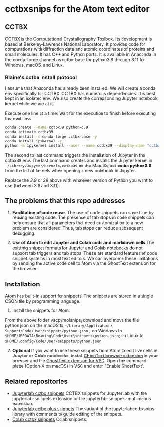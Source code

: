 # cctbxsnips for the Atom text editor

## CCTBX

[CCTBX](https://github.com/cctbx/cctbx_project) is the Computational Crystallography Toolbox. 
Its development is based at Berkeley-Lawrence National Laboratory.
It provides code for computations with diffraction data and atomic coordinates of proteins and small molecules.
It has C++ and Python ports.
It is available in Anaconda in the conda-forge channel as cctbx-base for python3.8 through 3.11 for Windows, macOS, and Linux.

### Blaine's cctbx install protocol

I assume that Anaconda has already been installed. We will create a conda env specifically for CCTBX. CCTBX has numerous dependencies. It is best kept in an isolated env. We also create the correpsonding Jupyter notebook kernel while we are at it. 

Execute one line at a time: Wait for the execution to finish before executing the next line.

```bash
conda create --name cctbx39 python=3.9
conda activate cctbx39
conda install -c conda-forge cctbx-base -y
conda install ipykernel -y
python -m ipykernel install --user --name cctbx39 --display-name "cctbx python3.9"
```

The second to last command triggers the installation of Jupyter in the cctbx39 env.
The last command creates and installs the Jupyter kernel in `~/Library/Jupyter/kernels/cctbx39` on the Mac.
Select **cctbx python3.9** from the list of kernels when opening a new notebook in Jupyter.

Replace the *3.9* or *39* above with whatever version of Python you want to use (between 3.8 and 3.11).


## The problems that this repo addresses

1. **Facilitation of code reuse**. The use of code snippets can save time by reusing existing code. The presence of tab stops in code snippets can help ensure that all parameters that need customization to a new problem are considered. Thus, tab stops can reduce subsequent debugging.

2. **Use of Atom to edit Jupyter and Colab code and markdown cells** The existnig snippet formats for Jupyter and Colab notebooks do not support tab triggers and tab stops: These are standard features of code snippet systems in most text editors. We can overcome these limitations by sending the active code cell to Atom via the GhostText extension for the browser.


## Installation

Atom has built-in support for snippets. The snippets are stored in a single CSON file by programming language.

1. Install the snippets for Atom.

From the above folder vscpymolsnips, download and move the file python.json on the macOS to `~/Library/Application\ Support/Code/User/snippets/python.json` ; on Windows to `$HOME/APPDATA\Roaming\Code\User\snippets\python.json`; on Linux to `$HOME/.config/Code/User/snippets/python.json`.

2. **Optional** If you want to use these snippets from Atom to edit live cells in Jupyter or Colab notebooks, install [GhostText browser extension](https://ghosttext.fregante.com/) in your browser and the [GhostText extension for VSC](https://marketplace.visualstudio.com/items?itemName=tokoph.ghosttext). Open the command platte (Option-X on macOS) in VSC and enter "Enable GhostText".

## Related repositories

- [Jupyterlab cctbx snippets](https://github.com/MooersLab/jupyterlabcctbxsnips) CCTBX snippets for JupyterLab with the jupyterlab-snippets extension or the jupyterlab-snippets-mutlimenus extension.
- [Jupyterlab cctbx plus snippets](https://github.com/MooersLab/jupyterlabcctbxsnipsplus) The variant of the jupyterlabcctbxsnips library with comments to guide editing of the snippets.
- [Colab cctbx snippets](https://github.com/MooersLab/colabcctbxsnips) Colab snippets.
